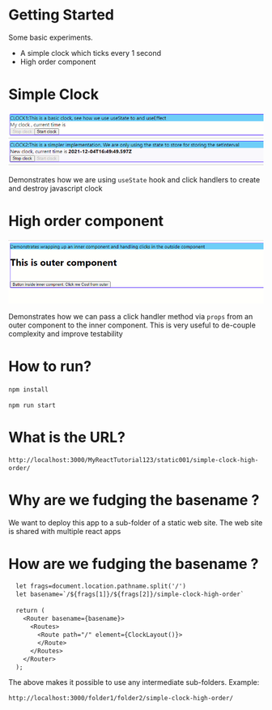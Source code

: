 # Getting Started
Some basic experiments. 
- A simple clock which ticks every 1 second
- High order component


# Simple Clock

![Simple clock!](images/simple_clock.png "Bootstrap experiments")

Demonstrates how we are using  `useState` hook and click handlers to create and destroy javascript clock


# High order component

![High order!](images/high_order.png "Bootstrap experiments")

Demonstrates how we can pass a click handler method via `props` from an outer component to the inner component. This is very useful to de-couple complexity and improve testability

# How to run?
```npm install```

```npm run start```


# What is the URL?
```
http://localhost:3000/MyReactTutorial123/static001/simple-clock-high-order/
```

# Why are we fudging the basename ?
We want to deploy this app to a sub-folder of a static web site. The web site is shared with multiple react apps

# How are we fudging the basename ?

```
  let frags=document.location.pathname.split('/')
  let basename=`/${frags[1]}/${frags[2]}/simple-clock-high-order`
  
  return (
    <Router basename={basename}>
      <Routes>
        <Route path="/" element={ClockLayout()}>
        </Route>
      </Routes>
    </Router>
  );

```
The above makes it possible to use any intermediate sub-folders. Example:
```
http://localhost:3000/folder1/folder2/simple-clock-high-order/
```



